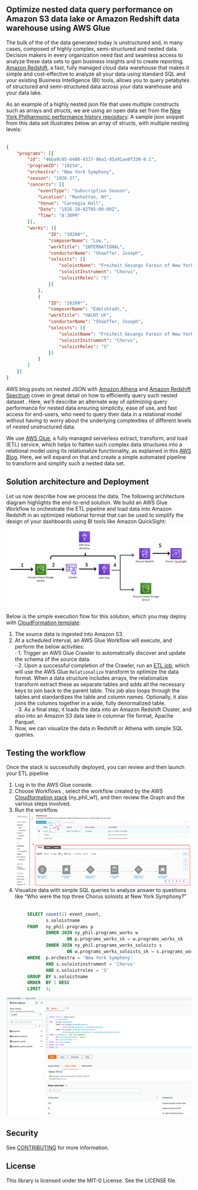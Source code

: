 ## Optimize nested data query performance on Amazon S3 data lake or Amazon Redshift data warehouse using AWS Glue
The bulk of the of the data generated today is unstructured and, in many cases, composed of highly complex, semi-structured and nested data. Decision makers in every organization need fast and seamless access to analyze these data sets to gain business insights and to create reporting. [Amazon Redshift](https://aws.amazon.com/redshift/), a fast, fully managed cloud data warehouse that makes it simple and cost-effective to analyze all your data using standard SQL and your existing Business Intelligence (BI) tools, allows you to query petabytes of structured and semi-structured data across your data warehouse and your data lake.  


As an example of a highly nested json file that uses multiple constructs such as arrays and structs, we are using an open data set from the [New York Philharmonic performance history repository](https://github.com/nyphilarchive/PerformanceHistory). A sample json snippet from this data set illustrates below an array of structs, with multiple nesting levels:

```json

{
	"programs": [{
		"id": "46ba9c05-6400-4337-96a1-95a91ae0f330-0.1",
		"programID": "10254",
		"orchestra": "New York Symphony",
		"season": "1926-27",
		"concerts": [{
			"eventType": "Subscription Season",
			"Location": "Manhattan, NY",
			"Venue": "Carnegie Hall",
			"Date": "1926-10-02T05:00:00Z",
			"Time": "8:30PM"
		}],
		"works": [{
				"ID": "10208*",
				"composerName": "Low,",
				"workTitle": "INTERNATIONAL",
				"conductorName": "Shaeffer, Joseph",
				"soloists": [{
					"soloistName": "Freiheit Gesangs Farein of New York",
					"soloistInstrument": "Chorus",
					"soloistRoles": "S"
				}]
			},
			{
				"ID": "10209*",
				"composerName": "Edelshtadt,",
				"workTitle": "VACHT UF",
				"conductorName": "Shaeffer, Joseph",
				"soloists": [{
					"soloistName": "Freiheit Gesangs Farein of New York",
					"soloistInstrument": "Chorus",
					"soloistRoles": "S"
				}]
			}
		]
	}]
}

```


AWS blog posts on nested JSON with [Amazon Athena](https://aws.amazon.com/blogs/big-data/analyze-and-visualize-nested-json-data-with-amazon-athena-and-amazon-quicksight/) and [Amazon Redshift Spectrum](https://aws.amazon.com/blogs/big-data/working-with-nested-data-types-using-amazon-redshift-spectrum/) cover in great detail on how to efficiently query such nested dataset . Here, we’ll describe an alternate way of optimizing query performance for nested data ensuring simplicity, ease of use, and fast access for end-users, who need to query their data in a relational model without having to worry about the underlying complexities of different levels of nested unstructured data.  


We use [AWS Glue](https://aws.amazon.com/glue/), a fully managed serverless extract, transform, and load (ETL) service, which helps to flatten such complex data structures into a relational model using its relationalize functionality, as explained in this [AWS Blog](https://aws.amazon.com/blogs/big-data/simplify-querying-nested-json-with-the-aws-glue-relationalize-transform/). Here, we will expand on that and create a simple automated pipeline to transform and simplify such a nested data set.

## Solution architecture and Deployment
Let us now describe how we process the data. The following architecture diagram highlights the end-to-end solution. We build an AWS Glue Workflow to orchestrate the ETL pipeline and load data into Amazon Redshift in an optimized relational format that can be used to simplify the design of your dashboards using BI tools like Amazon QuickSight:
![Architecture Diagram](images/flatten-json-arch-diagram.png)

Below is the simple execution flow for this solution, which you may deploy with [CloudFormation template](flatten_json_cf_template.yml):  

1.	The source data is ingested into Amazon S3.  
2.	At a scheduled interval, an AWS Glue Workflow will execute, and perform the below activities:  
⋅⋅1. Trigger an AWS Glue Crawler to automatically discover and update the schema of the source data.  
⋅⋅2. Upon a successful completion of the Crawler, run an [ETL job](flatten_join_nested_file.py), which will use the AWS Glue `Relationalize` transform to optimize the data format. When a data structure includes arrays, the relationalize transform extract these as separate tables and adds all the necessary keys to join back to the parent table. This job also loops through the tables and standardizes the table and column names. Optionally, it also joins the columns together in a wide, fully denormalized table.  
⋅⋅3. As a final step, it loads the data into an Amazon Redshift Cluster, and also into an Amazon S3 data lake in columnar file format, Apache Parquet.  
3.	Now, we can visualize the data in Redshift or Athena with simple SQL queries.  


## Testing the workflow

Once the stack is successfully deployed, you can review and then launch your ETL pipeline

1. Log in to the AWS Glue console.  
2. Choose Workflows , select the workflow created by the AWS [Cloudformation stack](flatten_json_cf_template.yml) (ny_phil_wf), and then review the Graph and the various steps involved.  
3. Run the workflow.  
   ![review-and-run-workflow](images/review-and-run-workflow.png)  
4. Visualize data with simple SQL queries to analyze answer to questions like “Who were the top three Chorus soloists at New York Symphony?”

```sql

		SELECT count(1) event_count,
		       s.soloistname
		FROM   ny_phil.programs p
		       INNER JOIN ny_phil.programs_works w
		               ON p.programs_works_sk = w.programs_works_sk
		       INNER JOIN ny_phil.programs_works_soloists s
		               ON w.programs_works_soloists_sk = s.programs_works_soloists_sk
		WHERE  p.orchestra = 'New York Symphony'
		       AND s.soloistinstrument = 'Chorus'
		       AND s.soloistroles = 'S'
		GROUP  BY s.soloistname
		ORDER  BY 1 DESC
		LIMIT  3;		

```

   ![Flattened Output Redshift](images/flattened-output-redshift.png)


## Security

See [CONTRIBUTING](CONTRIBUTING.md#security-issue-notifications) for more information.

## License

This library is licensed under the MIT-0 License. See the LICENSE file.

